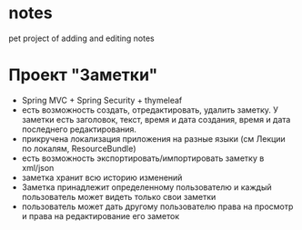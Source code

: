 # notes
pet project of adding and editing notes
# Проект "Заметки"
- Spring MVC + Spring Security + thymeleaf
- есть возможность создать, отредактировать, удалить заметку. У заметки есть заголовок, текст, время и дата создания, время и дата последнего редактирования.
- прикручена локализация приложения на разные языки (см Лекции по локалям, ResourceBundle)
- есть возможность экспортировать/импортировать заметку в xml/json
- заметка хранит всю историю изменений
- Заметка принадлежит определенному пользователю и каждый пользователь может видеть только свои заметки
- пользователь может дать другому пользователю права на просмотр и права на редактирование его заметок

